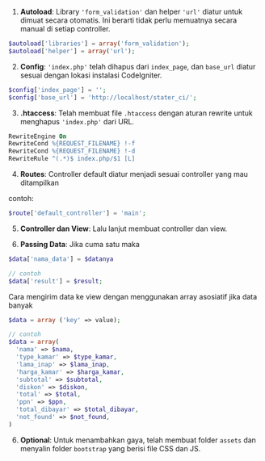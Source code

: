 1. **Autoload**: Library `'form_validation'` dan helper `'url'` diatur untuk dimuat secara otomatis. Ini berarti tidak perlu memuatnya secara manual di setiap controller.

```php
$autoload['libraries'] = array('form_validation');
$autoload['helper'] = array('url');
```

2. **Config**: `'index.php'` telah dihapus dari `index_page`, dan `base_url` diatur sesuai dengan lokasi instalasi CodeIgniter.

```php
$config['index_page'] = '';
$config['base_url'] = 'http://localhost/stater_ci/';
```

3. **.htaccess**: Telah membuat file `.htaccess` dengan aturan rewrite untuk menghapus `'index.php'` dari URL.

```apache
RewriteEngine On
RewriteCond %{REQUEST_FILENAME} !-f
RewriteCond %{REQUEST_FILENAME} !-d
RewriteRule ^(.*)$ index.php/$1 [L]
```

4. **Routes**: Controller default diatur menjadi sesuai controller yang mau ditampilkan

contoh:

```php
$route['default_controller'] = 'main';
```

5. **Controller dan View**: Lalu lanjut membuat controller dan view.

6. **Passing Data**:
   Jika cuma satu maka

```php
$data['nama_data'] = $datanya

// contoh
$data['result'] = $result;
```

Cara mengirim data ke view dengan menggunakan array asosiatif jika data banyak

```php
$data = array ('key' => value);

// contoh
$data = array(
  'nama' => $nama,
  'type_kamar' => $type_kamar,
  'lama_inap' => $lama_inap,
  'harga_kamar' => $harga_kamar,
  'subtotal' => $subtotal,
  'diskon' => $diskon,
  'total' => $total,
  'ppn' => $ppn,
  'total_dibayar' => $total_dibayar,
  'not_found' => $not_found,
)
```

6. **Optional**: Untuk menambahkan gaya, telah membuat folder `assets` dan menyalin folder `bootstrap` yang berisi file CSS dan JS.
